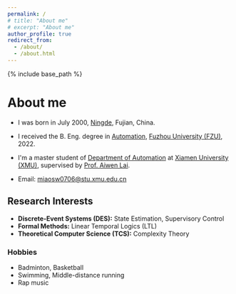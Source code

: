 ```yaml
---
permalink: /
# title: "About me"
# excerpt: "About me"
author_profile: true
redirect_from: 
  - /about/
  - /about.html
---
```


{% include base_path %}

# About me
- I was born in July 2000, [Ningde](https://en.wikipedia.org/wiki/Ningde), Fujian, China.
- I received the B. Eng. degree in [Automation](https://dqxy.fzu.edu.cn/en/), [Fuzhou University (FZU)](https://en.fzu.edu.cn/), 2022.
- I'm a master student of [Department of Automation](https://auto.xmu.edu.cn/) at [Xiamen University (XMU)](https://en.xmu.edu.cn/main.htm), supervised by [Prof. Aiwen Lai](https://aivens123.github.io/aiwenlai.github.io/).

- Email: [miaosw0706@stu.xmu.edu.cn](miaosw0706@stu.xmu.edu.cn)

## Research Interests
- **Discrete-Event Systems (DES):** State Estimation, Supervisory Control
- **Formal Methods:** Linear Temporal Logics (LTL)
- **Theoretical Computer Science (TCS):** Complexity Theory

### Hobbies
- Badminton, Basketball
- Swimming, Middle-distance running
- Rap music

<!-- For more info
------
More info about configuring academicpages can be found in [the guide](https://academicpages.github.io/markdown/). The [guides for the Minimal Mistakes theme](https://mmistakes.github.io/minimal-mistakes/docs/configuration/) (which this theme was forked from) might also be helpful. -->
